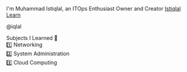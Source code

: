 I'm Muhammad Istiqlal, an ITOps Enthusiast
Owner and Creator [Istiqlal Learn](https://github.com/istiqlal-learn)

@iqlal

Subjects I Learned 📖 <br>
1️⃣ Networking <br>
2️⃣ System Administration <br>
3️⃣ Cloud Computing <br>
